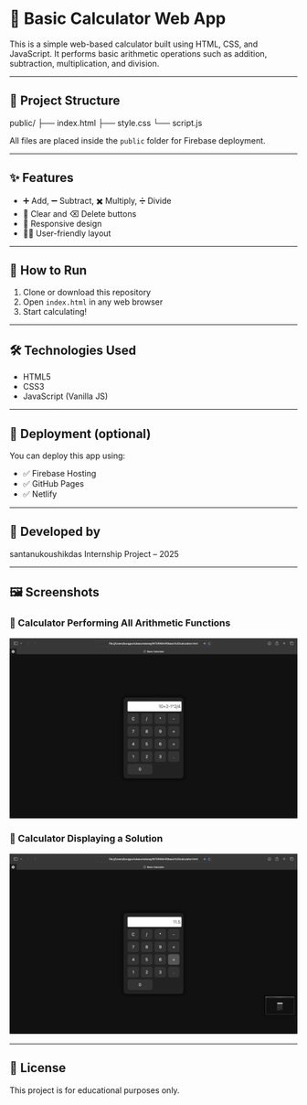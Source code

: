 # 🔢 Basic Calculator Web App

This is a simple web-based calculator built using HTML, CSS, and JavaScript. It performs basic arithmetic operations such as addition, subtraction, multiplication, and division.

---

## 📁 Project Structure
public/
├── index.html
├── style.css
└── script.js


All files are placed inside the `public` folder for Firebase deployment.

---

## ✨ Features

- ➕ Add, ➖ Subtract, ✖️ Multiply, ➗ Divide  
- 🔄 Clear and ⌫ Delete buttons  
- 📱 Responsive design  
- 🧑‍💻 User-friendly layout

---

## 🚀 How to Run

1. Clone or download this repository  
2. Open `index.html` in any web browser  
3. Start calculating!

---

## 🛠️ Technologies Used

- HTML5  
- CSS3  
- JavaScript (Vanilla JS)

---

## 📂 Deployment (optional)

You can deploy this app using:

- ✅ Firebase Hosting  
- ✅ GitHub Pages  
- ✅ Netlify

---

## 👤 Developed by

santanukoushikdas 
Internship Project – 2025

---

## 🖼️ Screenshots

### 🔢 Calculator Performing All Arithmetic Functions  
![Calculator Functions](screenshots/calulator%20performing%20all%20arthmetic%20functions.png)

### 🧮 Calculator Displaying a Solution  
![Calculator Solution](screenshots/calculator%20solution.png)

---

## 📄 License

This project is for educational purposes only.  



